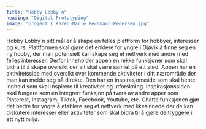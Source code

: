 ```yaml
---
title: "Hobby Lobby´n"
heading: "Digital Prototyping"
image: "project_1_Karen-Marie Bechmann-Pedersen.jpg"
---
```


Hobby Lobby´n sitt mål er å skape en felles plattform for hobbyer, interesser og kurs. Plattformen skal gjøre det enklere for yngre i Gjøvik å finne seg en ny hobby, der man potensielt kan skape seg et nettverk med andre med felles interesser. Derfor inneholder appen en rekke funksjoner som skal bidra til å skape oversikt der alt skal være samlet på ett sted. Appen har en aktivitetsside med oversikt over kommende aktiviteter i ditt nærområde der man kan melde seg på direkte. Den har en inspirasjonsside som skal hente innhold som skal inspirere til kreativitet og utforskning. Inspirasjonssiden skal fungere som en integrert funksjon på tvers av andre apper som Pinterest, Instagram, Tiktok, Facebook, Youtube, etc. Chatte funksjonen gjør det bedre for yngre å etablere seg et nettverk med likesinnede der de kan diskutere interesser eller aktiviteter som skal bidra til å gjøre de tryggere i ett nytt miljø.
